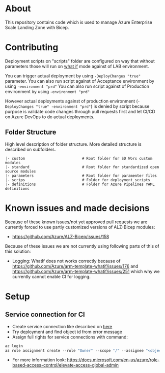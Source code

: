 # About
This repository contains code which is used to manage Azure Enterprise Scale Landing Zone with Bicep.

# Contributing
Deployment scripts on "scripts" folder are configured on way that without parameters those will run on [what if](https://docs.microsoft.com/en-us/azure/azure-resource-manager/bicep/deploy-what-if) mode against of LAB environment.

You can trigger actual deployment by using `-DeployChanges "true"` parameter.
You can also run script against of Acceptance environment by using `-environment "prd"`
You can also run script against of Production environment by using `-environment "prd"`

However actual deployments against of production environment (`-DeployChanges "true" -environment "prd"`) is denied by script because purpose is validate code changes through pull requests first and let CI/CD on Azure DevOps to do actual deployments.

## Folder Structure
High level description of folder structure.
More detailed structure is described on subfolders.
```
|- custom                          # Root folder for SD Worx custom modules
|- standard                        # Root folder for standardized open source modules
|- parameters                      # Root folder for paramenter files
|- scrips                          # Folder for deployment scripts
|- definitions                     # Folder for Azure Pipelines YAML definitions
```

# Known issues and made decisions
Because of these known issues/not yet approved pull requests we are currently forced to use partly customized versions of ALZ-Bicep modules:
* https://github.com/Azure/ALZ-Bicep/issues/158

Because of these issues we are not currently using following parts of this of this solution:
* Logging: WhatIf does not works correctly because of https://github.com/Azure/arm-template-whatif/issues/176 and https://github.com/Azure/arm-template-whatif/issues/251 which why we currently cannot enable CI for logging.

# Setup
## Service connection for CI
* Create service connection like described on [here](https://docs.microsoft.com/en-us/azure/devops/pipelines/library/connect-to-azure?view=azure-devops#create-an-azure-resource-manager-service-connection-with-an-existing-service-principal)
* Try deployment and find object id from error message
* Assign full rights for service connections with command:
```powershell
az login
az role assignment create --role "Owner" --scope "/" --assignee "<object Id>"
```
* For more information look: https://docs.microsoft.com/en-us/azure/role-based-access-control/elevate-access-global-admin

